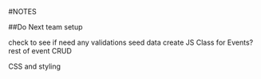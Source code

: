 #NOTES

##Do Next
team setup

check to see if need any validations
seed data
create JS Class for Events?
rest of event CRUD


CSS and styling